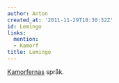 ```yaml
---
author: Anton
created_at: '2011-11-29T18:30:32Z'
id: Lemingo
links:
  mention:
  - Kamorf
title: Lemingo
---
```


[Kamorfernas] språk.

  [Kamorfernas]: Kamorf

